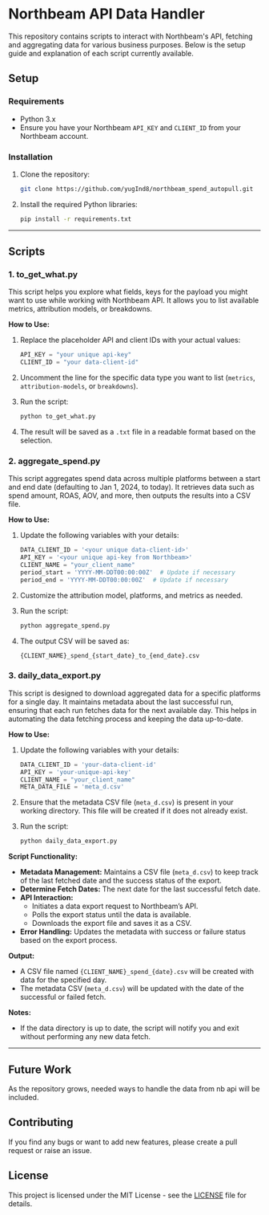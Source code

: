 # Northbeam API Data Handler

This repository contains scripts to interact with Northbeam's API, fetching and aggregating data for various business purposes. Below is the setup guide and explanation of each script currently available.

## Setup

### Requirements

- Python 3.x
- Ensure you have your Northbeam `API_KEY` and `CLIENT_ID` from your Northbeam account.

### Installation

1. Clone the repository:
   ```bash
   git clone https://github.com/yugInd8/northbeam_spend_autopull.git
   ```
2. Install the required Python libraries:
   ```bash
   pip install -r requirements.txt
   ```

---

## Scripts

### 1. **to_get_what.py**

This script helps you explore what fields, keys for the payload you might want to use while working with Northbeam API. It allows you to list available metrics, attribution models, or breakdowns.

**How to Use:**

1. Replace the placeholder API and client IDs with your actual values:
   ```python
   API_KEY = "your unique api-key"
   CLIENT_ID = "your data-client-id"
   ```
2. Uncomment the line for the specific data type you want to list (`metrics`, `attribution-models`, or `breakdowns`).

3. Run the script:
   ```bash
   python to_get_what.py
   ```

4. The result will be saved as a `.txt` file in a readable format based on the selection.

### 2. **aggregate_spend.py**

This script aggregates spend data across multiple platforms between a start and end date (defaulting to Jan 1, 2024, to today). It retrieves data such as spend amount, ROAS, AOV, and more, then outputs the results into a CSV file.

**How to Use:**

1. Update the following variables with your details:
   ```python
   DATA_CLIENT_ID = '<your unique data-client-id>'
   API_KEY = '<your unique api-key from Northbeam>'
   CLIENT_NAME = "your_client_name"
   period_start = 'YYYY-MM-DDT00:00:00Z'  # Update if necessary
   period_end = 'YYYY-MM-DDT00:00:00Z'  # Update if necessary
   ```
2. Customize the attribution model, platforms, and metrics as needed.

3. Run the script:
   ```bash
   python aggregate_spend.py
   ```

4. The output CSV will be saved as:
   ```
   {CLIENT_NAME}_spend_{start_date}_to_{end_date}.csv
   ```

### 3. **daily_data_export.py**

This script is designed to download aggregated data for a specific platforms for a single day. It maintains metadata about the last successful run, ensuring that each run fetches data for the next available day. This helps in automating the data fetching process and keeping the data up-to-date.

**How to Use:**

1. Update the following variables with your details:
   ```python
   DATA_CLIENT_ID = 'your-data-client-id'
   API_KEY = 'your-unique-api-key'
   CLIENT_NAME = "your_client_name"
   META_DATA_FILE = 'meta_d.csv'
   ```

2. Ensure that the metadata CSV file (`meta_d.csv`) is present in your working directory. This file will be created if it does not already exist.

3. Run the script:
   ```bash
   python daily_data_export.py
   ```

**Script Functionality:**

- **Metadata Management:** Maintains a CSV file (`meta_d.csv`) to keep track of the last fetched date and the success status of the export.
- **Determine Fetch Dates:** The next date for the last successful fetch date.
- **API Interaction:** 
  - Initiates a data export request to Northbeam’s API.
  - Polls the export status until the data is available.
  - Downloads the export file and saves it as a CSV.
- **Error Handling:** Updates the metadata with success or failure status based on the export process.

**Output:**

- A CSV file named `{CLIENT_NAME}_spend_{date}.csv` will be created with data for the specified day.
- The metadata CSV (`meta_d.csv`) will be updated with the date of the successful or failed fetch.

**Notes:**
- If the data directory is up to date, the script will notify you and exit without performing any new data fetch.

---

## Future Work

As the repository grows, needed ways to handle the data from nb api will be included.

## Contributing

If you find any bugs or want to add new features, please create a pull request or raise an issue.

## License

This project is licensed under the MIT License - see the [LICENSE](LICENSE) file for details.

